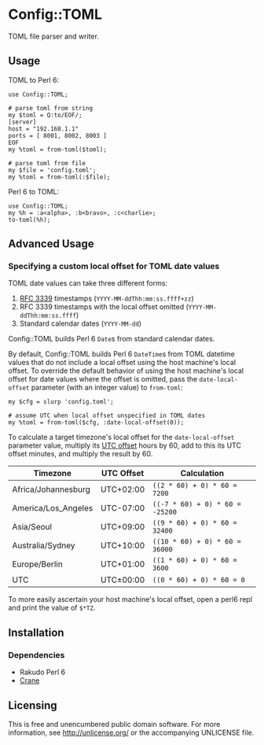# Config::TOML

TOML file parser and writer.


## Usage

TOML to Perl 6:

```perl6
use Config::TOML;

# parse toml from string
my $toml = Q:to/EOF/;
[server]
host = "192.168.1.1"
ports = [ 8001, 8002, 8003 ]
EOF
my %toml = from-toml($toml);

# parse toml from file
my $file = 'config.toml';
my %toml = from-toml(:$file);
```

Perl 6 to TOML:

```perl6
use Config::TOML;
my %h = :a<alpha>, :b<bravo>, :c<charlie>;
to-toml(%h);
```


## Advanced Usage

### Specifying a custom local offset for TOML date values

TOML date values can take three different forms:

1. [RFC 3339](http://tools.ietf.org/html/rfc3339) timestamps
   (`YYYY-MM-ddThh:mm:ss.ffff+zz`)
2. RFC 3339 timestamps with the local offset omitted
   (`YYYY-MM-ddThh:mm:ss.ffff`)
3. Standard calendar dates (`YYYY-MM-dd`)

Config::TOML builds Perl 6 `Date`s from standard calendar dates.

By default, Config::TOML builds Perl 6 `DateTime`s from TOML datetime
values that do not include a local offset using the host machine's local
offset. To override the default behavior of using the host machine's
local offset for date values where the offset is omitted, pass the
`date-local-offset` parameter (with an integer value) to `from-toml`:

```perl6
my $cfg = slurp 'config.toml';

# assume UTC when local offset unspecified in TOML dates
my %toml = from-toml($cfg, :date-local-offset(0));
```

To calculate a target timezone's local offset for the
`date-local-offset` parameter value, multiply its [UTC
offset](https://en.wikipedia.org/wiki/List_of_UTC_time_offsets) hours
by 60, add to this its UTC offset minutes, and multiply the result by 60.

Timezone            | UTC Offset | Calculation
---                 | ---        | ---
Africa/Johannesburg | UTC+02:00  | `((2 * 60) + 0) * 60 = 7200`
America/Los_Angeles | UTC-07:00  | `((-7 * 60) + 0) * 60 = -25200`
Asia/Seoul          | UTC+09:00  | `((9 * 60) + 0) * 60 = 32400`
Australia/Sydney    | UTC+10:00  | `((10 * 60) + 0) * 60 = 36000`
Europe/Berlin       | UTC+01:00  | `((1 * 60) + 0) * 60 = 3600`
UTC                 | UTC±00:00  | `((0 * 60) + 0) * 60 = 0`

To more easily ascertain your host machine's local offset, open a perl6
repl and print the value of `$*TZ`.


## Installation

### Dependencies

- Rakudo Perl 6
- [Crane](https://github.com/atweiden/crane)


## Licensing

This is free and unencumbered public domain software. For more
information, see http://unlicense.org/ or the accompanying UNLICENSE file.
